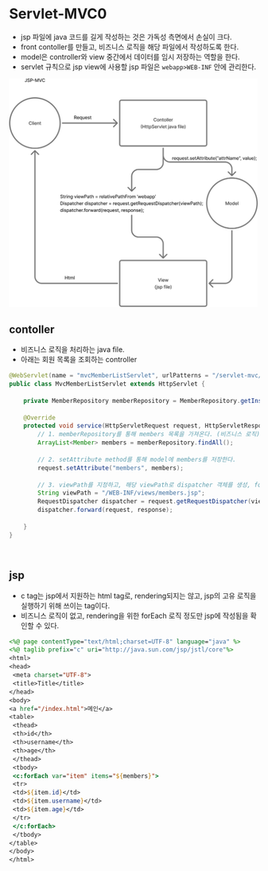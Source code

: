 # Servlet-MVC0
- jsp 파일에 java 코드를 길게 작성하는 것은 가독성 측면에서 손실이 크다.
- front contoller를 만들고, 비즈니스 로직을 해당 파일에서 작성하도록 한다.
- model은 controller와 view 중간에서 데이터를 임시 저장하는 역할을 한다.
- servlet 규칙으로 jsp view에 사용할 jsp 파일은 `webapp>WEB-INF` 안에 관리한다.

<img src="servlet-mvc.png" width="500"/>

## contoller
- 비즈니스 로직을 처리하는 java file.
- 아래는 회원 목록을 조회하는 controller
```java
@WebServlet(name = "mvcMemberListServlet", urlPatterns = "/servlet-mvc/members")
public class MvcMemberListServlet extends HttpServlet {

    private MemberRepository memberRepository = MemberRepository.getInstance();

    @Override
    protected void service(HttpServletRequest request, HttpServletResponse response) throws ServletException, IOException {
        // 1. memberRepository를 통해 members 목록을 가져온다. (비즈니스 로직)
        ArrayList<Member> members = memberRepository.findAll();

        // 2. setAttribute method를 통해 model에 members를 저장한다.
        request.setAttribute("members", members);

        // 3. viewPath를 지정하고, 해당 viewPath로 dispatcher 객체를 생성, forward를 수행한다.
        String viewPath = "/WEB-INF/views/members.jsp";
        RequestDispatcher dispatcher = request.getRequestDispatcher(viewPath);
        dispatcher.forward(request, response);

    }
}
```

</br>

## jsp
- c tag는 jsp에서 지원하는 html tag로, rendering되지는 않고, jsp의 고유 로직을 실행하기 위해 쓰이는 tag이다.
- 비즈니스 로직이 없고, rendering을 위한 forEach 로직 정도만 jsp에 작성됨을 확인할 수 있다.

```jsp
<%@ page contentType="text/html;charset=UTF-8" language="java" %>
<%@ taglib prefix="c" uri="http://java.sun.com/jsp/jstl/core"%>
<html>
<head>
 <meta charset="UTF-8">
 <title>Title</title>
</head>
<body>
<a href="/index.html">메인</a>
<table>
 <thead>
 <th>id</th>
 <th>username</th>
 <th>age</th>
 </thead>
 <tbody>
 <c:forEach var="item" items="${members}">
 <tr>
 <td>${item.id}</td>
 <td>${item.username}</td>
 <td>${item.age}</td>
 </tr>
 </c:forEach>
 </tbody>
</table>
</body>
</html>
```
